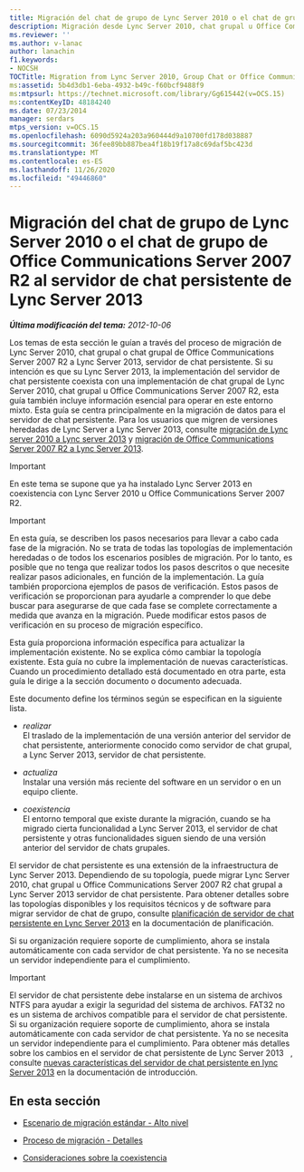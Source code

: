 ```yaml
---
title: Migración del chat de grupo de Lync Server 2010 o el chat de grupo de Office Communications Server 2007 R2 al servidor de chat persistente de Lync Server 2013
description: Migración desde Lync Server 2010, chat grupal u Office Communications Server 2007 R2 conversación grupal a Lync Server 2013, servidor de chat persistente.
ms.reviewer: ''
ms.author: v-lanac
author: lanachin
f1.keywords:
- NOCSH
TOCTitle: Migration from Lync Server 2010, Group Chat or Office Communications Server 2007 R2 Group Chat to Lync Server 2013, Persistent Chat Server
ms:assetid: 5b4d3db1-6eba-4932-b49c-f60bcf9488f9
ms:mtpsurl: https://technet.microsoft.com/library/Gg615442(v=OCS.15)
ms:contentKeyID: 48184240
ms.date: 07/23/2014
manager: serdars
mtps_version: v=OCS.15
ms.openlocfilehash: 6090d5924a203a960444d9a10700fd178d038887
ms.sourcegitcommit: 36fee89bb887bea4f18b19f17a8c69daf5bc423d
ms.translationtype: MT
ms.contentlocale: es-ES
ms.lasthandoff: 11/26/2020
ms.locfileid: "49446860"
---
```

# <a name="migration-from-lync-server-2010-group-chat-or-office-communications-server-2007-r2-group-chat-to-lync-server-2013-persistent-chat-server"></a>Migración del chat de grupo de Lync Server 2010 o el chat de grupo de Office Communications Server 2007 R2 al servidor de chat persistente de Lync Server 2013

<div data-xmlns="http://www.w3.org/1999/xhtml">

<div class="topic" data-xmlns="http://www.w3.org/1999/xhtml" data-msxsl="urn:schemas-microsoft-com:xslt" data-cs="https://msdn.microsoft.com/">

<div data-asp="https://msdn2.microsoft.com/asp">



</div>

<div id="mainSection">

<div id="mainBody">

<span> </span>

_**Última modificación del tema:** 2012-10-06_

Los temas de esta sección le guían a través del proceso de migración de Lync Server 2010, chat grupal o chat grupal de Office Communications Server 2007 R2 a Lync Server 2013, servidor de chat persistente. Si su intención es que su Lync Server 2013, la implementación del servidor de chat persistente coexista con una implementación de chat grupal de Lync Server 2010, chat grupal u Office Communications Server 2007 R2, esta guía también incluye información esencial para operar en este entorno mixto. Esta guía se centra principalmente en la migración de datos para el servidor de chat persistente. Para los usuarios que migren de versiones heredadas de Lync Server a Lync Server 2013, consulte [migración de Lync server 2010 a Lync server 2013](migration-from-lync-server-2010-to-lync-server-2013.md) y [migración de Office Communications Server 2007 R2 a Lync Server 2013](migration-from-office-communications-server-2007-r2-to-lync-server-2013.md).

<div>


> [!IMPORTANT]  
> En este tema se supone que ya ha instalado Lync Server 2013 en coexistencia con Lync Server 2010 u Office Communications Server 2007 R2.



</div>

<div>


> [!IMPORTANT]  
> En esta guía, se describen los pasos necesarios para llevar a cabo cada fase de la migración. No se trata de todas las topologías de implementación heredadas o de todos los escenarios posibles de migración. Por lo tanto, es posible que no tenga que realizar todos los pasos descritos o que necesite realizar pasos adicionales, en función de la implementación. La guía también proporciona ejemplos de pasos de verificación. Estos pasos de verificación se proporcionan para ayudarle a comprender lo que debe buscar para asegurarse de que cada fase se complete correctamente a medida que avanza en la migración. Puede modificar estos pasos de verificación en su proceso de migración específico.



</div>

Esta guía proporciona información específica para actualizar la implementación existente. No se explica cómo cambiar la topología existente. Esta guía no cubre la implementación de nuevas características. Cuando un procedimiento detallado está documentado en otra parte, esta guía le dirige a la sección documento o documento adecuada.

Este documento define los términos según se especifican en la siguiente lista.

  - *realizar*  
    El traslado de la implementación de una versión anterior del servidor de chat persistente, anteriormente conocido como servidor de chat grupal, a Lync Server 2013, servidor de chat persistente.

<!-- end list -->

  - *actualiza*  
    Instalar una versión más reciente del software en un servidor o en un equipo cliente.

<!-- end list -->

  - *coexistencia*  
    El entorno temporal que existe durante la migración, cuando se ha migrado cierta funcionalidad a Lync Server 2013, el servidor de chat persistente y otras funcionalidades siguen siendo de una versión anterior del servidor de chats grupales.

El servidor de chat persistente es una extensión de la infraestructura de Lync Server 2013. Dependiendo de su topología, puede migrar Lync Server 2010, chat grupal u Office Communications Server 2007 R2 chat grupal a Lync Server 2013 servidor de chat persistente. Para obtener detalles sobre las topologías disponibles y los requisitos técnicos y de software para migrar servidor de chat de grupo, consulte [planificación de servidor de chat persistente en Lync Server 2013](lync-server-2013-planning-for-persistent-chat-server.md) en la documentación de planificación.

Si su organización requiere soporte de cumplimiento, ahora se instala automáticamente con cada servidor de chat persistente. Ya no se necesita un servidor independiente para el cumplimiento.

<div>


> [!IMPORTANT]  
> El servidor de chat persistente debe instalarse en un sistema de archivos NTFS para ayudar a exigir la seguridad del sistema de archivos. FAT32 no es un sistema de archivos compatible para el servidor de chat persistente.<BR>Si su organización requiere soporte de cumplimiento, ahora se instala automáticamente con cada servidor de chat persistente. Ya no se necesita un servidor independiente para el cumplimiento. Para obtener más detalles sobre los cambios en el servidor de chat persistente de Lync Server 2013 &nbsp; , consulte <A href="lync-server-2013-new-persistent-chat-server-features.md">nuevas características del servidor de chat persistente en lync Server 2013</A> en la documentación de introducción.



</div>

<div>

## <a name="in-this-section"></a>En esta sección

  - [Escenario de migración estándar - Alto nivel](standard-migration-scenario-high-level.md)

  - [Proceso de migración - Detalles](migration-process-details.md)

  - [Consideraciones sobre la coexistencia](coexistence-considerations.md)

</div>

</div>

<span> </span>

</div>

</div>

</div>

